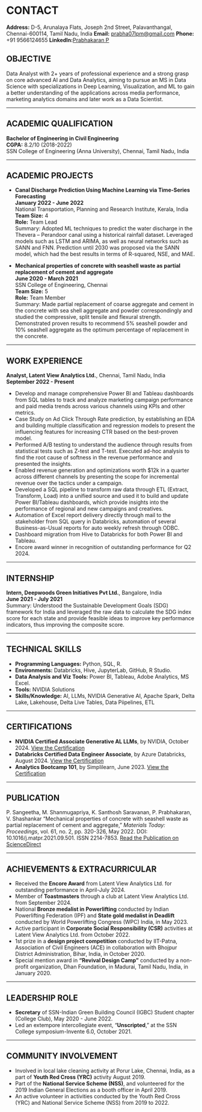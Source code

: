 # CONTACT
**Address:** D-5, Arunalaya Flats, Joseph 2nd Street, Palavanthangal, Chennai-600114, Tamil Nadu, India
**Email:** prabha07lpm@gmail.com
**Phone:** +91 9566124655
**LinkedIn:**[Prabhakaran P](https://www.linkedin.com/in/prabhakaran-p-7b38ab164/)

## OBJECTIVE
Data Analyst with 2+ years of professional experience and a strong grasp on core advanced AI and Data Analytics, aiming to pursue an MS in Data Science with specializations in Deep Learning, Visualization, and ML to gain a better understanding of the applications across media performance, marketing analytics domains and later work as a Data Scientist. 

---

## ACADEMIC QUALIFICATION
**Bachelor of Engineering in Civil Engineering**  
**CGPA:** 8.2/10 (2018-2022)  
SSN College of Engineering (Anna University), Chennai, Tamil Nadu, India  

---

## ACADEMIC PROJECTS
- **Canal Discharge Prediction Using Machine Learning via Time-Series Forecasting**  
  **January 2022 - June 2022**  
  National Transportation, Planning and Research Institute, Kerala, India  
  **Team Size:** 4  
  **Role:** Team Lead  
  Summary: Adopted ML techniques to predict the water discharge in the Thevera – Perandoor canal using a historical rainfall dataset. Leveraged models such as LSTM and ARIMA, as well as neural networks such as SANN and FNN. Prediction until 2030 was proposed via the SANN model, which had the best results in terms of R-squared, NSE, and MAE.

- **Mechanical properties of concrete with seashell waste as partial replacement of cement and aggregate**  
  **June 2020 - March 2021**  
  SSN College of Engineering, Chennai  
  **Team Size:** 5  
  **Role:** Team Member  
  Summary: Made partial replacement of coarse aggregate and cement in the concrete with sea shell aggregate and powder correspondingly and studied the compressive, split tensile and flexural strength. Demonstrated proven results to recommend 5% seashell powder and 10% seashell aggregate as the optimum percentage of replacement in the concrete.

---

## WORK EXPERIENCE
**Analyst, Latent View Analytics Ltd.**, Chennai, Tamil Nadu, India  
**September 2022 - Present**  
- Develop and manage comprehensive Power BI and Tableau dashboards from SQL tables to track and analyze marketing campaign performance and paid media trends across various channels using KPIs and other metrics.
- Case Study on Ad Click Through Rate prediction, by establishing an EDA and building multiple classification and regression models to present the influencing features for increasing CTR based on the best-proven model.
- Performed A/B testing to understand the audience through results from statistical tests such as Z-test and T-test. Executed ad-hoc analysis to find the root cause of softness in the revenue performance and presented the insights.
- Enabled revenue generation and optimizations worth $12k in a quarter across different channels by presenting the scope for incremental revenue over the tactics under a campaign.
- Developed a SQL pipeline to transform raw data through ETL (Extract, Transform, Load) into a unified source and used it to build and update Power BI/Tableau dashboards, which provide insights into the performance of regional and new campaigns and creatives.
- Automation of Excel report delivery directly through mail to the stakeholder from SQL query in Databricks, automation of several Business-as-Usual reports for auto weekly refresh through ODBC.
- Dashboard migration from Hive to Databricks for both Power BI and Tableau.
- Encore award winner in recognition of outstanding performance for Q2 2024.

---

## INTERNSHIP
**Intern, Deepwoods Green Initiatives Pvt Ltd.**, Bangalore, India  
**June 2021 - July 2021**  
Summary: Understood the Sustainable Development Goals (SDG) framework for India and leveraged the raw data to calculate the SDG index score for each state and provide feasible ideas to improve key performance indicators, thus improving the composite score.

---

## TECHNICAL SKILLS
- **Programming Languages:** Python, SQL, R.
- **Environments:** Databricks, Hive, JupyterLab, GitHub, R Studio.
- **Data Analysis and Viz Tools:** Power BI, Tableau, Adobe Analytics, MS Excel.
- **Tools:** NVIDIA Solutions
- **Skills/Knowledge:** AI, LLMs, NVIDIA Generative AI, Apache Spark, Delta Lake, Lakehouse, Delta Live Tables, Data Piipelines, ETL

---

## CERTIFICATIONS
- **NVIDIA Certified Associate Generative AL LLMs**, by NVIDIA, October 2024. [View the Certification](https://www.credly.com/badges/e9889fac-2f3f-403c-8e2f-c617a8ec6517/linked_in?t=sm3x3h)
- **Databricks Certified Data Engineer Associate**, by Azure Databricks, August 2024. [View the Certification](https://credentials.databricks.com/54952903-dcc6-48c9-9e01-53607508b56a)
- **Analytics Bootcamp 101**, by Simplilearn, June 2023. [View the Certification](https://success.simplilearn.com/815e7ee8-38b6-48f8-823e-18ba3f45c7b2)  

---

## PUBLICATION
P. Sangeetha, M. Shanmugapriya, K. Santhosh Saravanan, P. Prabhakaran, V. Shashankar “Mechanical properties of concrete with seashell waste as partial replacement of cement and aggregate,” *Materials Today: Proceedings*, vol. 61, no. 2, pp. 320-326, May 2022. DOI: 10.1016/j.matpr.2021.09.501. ISSN 2214-7853.
[Read the Publication on ScienceDirect](https://www.sciencedirect.com/science/article/abs/pii/S2214785321064208)

---

## ACHIEVEMENTS & EXTRACURRICULAR
- Received the **Encore Award** from Latent View Analytics Ltd. for outstanding performance in April-July 2024.
- Member of **Toastmasters** through a club at Latent View Analytics Ltd. from September 2024.
- National **Bronze medalist in Powerlifting** conducted by Indian Powerlifting Federation (IPF) and **State gold medalist in Deadlift** conducted by World Powerlifting Congress (WPC) India, in May 2023.
- Active participant in **Corporate Social Responsibility (CSR)** activities at Latent View Analytics Ltd. from October 2022.
- 1st prize in a **design project competition** conducted by IIT-Patna, Association of Civil Engineers (ACE) in collaboration with Bhojpur District Administration, Bihar, India, in October 2020.
- Special mention award in **“Revival Design Camp”** conducted by a non-profit organization, Dhan Foundation, in Madurai, Tamil Nadu, India, in January 2020.

---

## LEADERSHIP ROLE
- **Secretary** of SSN-Indian Green Building Council (IGBC) Student chapter (College Club), May 2020 - June 2022.
- Led an extempore intercollegiate event, “**Unscripted**,” at the SSN College symposium-Invente 6.0, October 2021.

---

## COMMUNITY INVOLVEMENT
- Involved in local lake cleaning activity at Porur Lake, Chennai, India, as a part of **Youth Red Cross (YRC)** activity August 2019.
- Part of the **National Service Scheme (NSS)**, and volunteered for the 2019 Indian General Elections as a booth officer in April 2019.
- An active volunteer in activities conducted by the Youth Red Cross (YRC) and National Service Scheme (NSS) from 2019 to 2022.
